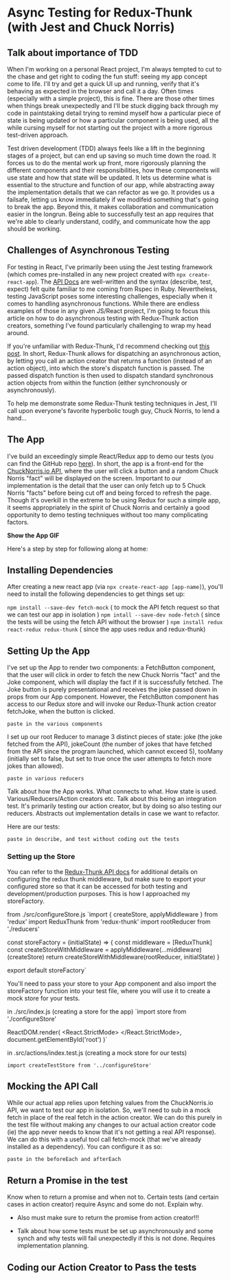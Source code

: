 # Async Testing for Redux-Thunk (with Jest and Chuck Norris)

## Talk about importance of TDD

When I'm working on a personal React project, I'm always tempted to cut to the chase and get right to coding the fun stuff: seeing my app concept come to life.  I'll try and get a quick UI up and running, verify that it's behaving as expected in the browser and call it a day.  Often times (especially with a simple project), this is fine.  There are those other times when things break unexpectedly and I'll be stuck digging back through my code in paintstaking detail trying to remind myself how a particular piece of state is being updated or how a particular component is being used, all the while cursing myself for not starting out the project with a more rigorous test-driven approach.

Test driven development (TDD) always feels like a lift in the beginning stages of a project, but can end up saving so much time down the road.  It forces us to do the mental work up front, more rigorously planning the different components and their responsibilities, how these components will use state and how that state will be updated.  It lets us determine what is essential to the structure and function of our app, while abstracting away the implementation details that we can refactor as we go.  It provides us a failsafe, letting us know immediately if we modifeid something that's going to break the app.   Beyond this, it makes collaboration and communication easier in the longrun.  Being able to successfully test an app requires that we're able to clearly understand, codify, and communicate how the app should be working.  

## Challenges of Asynchronous Testing

For testing in React, I've primarily been using the Jest testing framework (which comes pre-installed in any new project created with `npx create-react-app`).  The [API Docs]() are well-written and the syntax (describe, test, expect) felt quite familiar to me coming from Rspec in Ruby.  Nevertheless, testing JavaScript poses some interesting challenges, especially when it comes to handling asynchronous functions.  While there are endless examples of those in any given JS/React project, I'm going to focus this article on how to do asynchronous testing with Redux-Thunk action creators, something I've found particularly challenging to wrap my head around.

If you're unfamiliar with Redux-Thunk, I'd recommend checking out [this post](https://www.digitalocean.com/community/tutorials/redux-redux-thunk#:~:text=Redux%20Thunk%20is%20a%20middleware,asynchronous%20operations%20have%20been%20completed.).  In short, Redux-Thunk allows for dispatching an asynchronous action, by letting you call an action creator that returns a function (instead of an action object), into which the store's dispatch function is passed.  The passed dispatch function is then used to dispatch standard synchronous action objects from within the function (either synchronously or asynchronously).

To help me demonstrate some Redux-Thunk testing techniques in Jest, I'll call upon everyone's favorite hyperbolic tough guy, Chuck Norris, to lend a hand...

## The App

I've build an exceedingly simple React/Redux app to demo our tests (you can find the GitHub repo [here]()).  In short, the app is a front-end for the [ChuckNorris.io API](https://api.chucknorris.io/), where the user will click a button and a random Chuck Norris 
"fact" will be displayed on the screen.  Important to our implementation is the detail that the user can only fetch up to 5 Chuck Norris "facts" before being cut off and being forced to refresh the page.  Though it's overkill in the extreme to be using Redux for such a simple app, it seems appropriately in the spirit of Chuck Norris and certainly a good opportunity to demo testing techniques without too many complicating factors. 

**Show the App GIF**

Here's a step by step for following along at home:

## Installing Dependencies

After creating a new react app (via `npx create-react-app [app-name]`), you'll need to install the following dependencies to get things set up:

`npm install --save-dev fetch-mock` ( to mock the API fetch request so that we can test our app in isolation )
`npm intall --save-dev node-fetch` ( since the tests will be using the fetch API without the browser )
`npm install redux react-redux redux-thunk` ( since the app uses redux and redux-thunk)

## Setting Up the App

I've set up the App to render two components: a FetchButton component, that the user will click in order to fetch the new Chuck Norris "fact" and the Joke component, which will display the fact if it is successfully fetched.  The Joke button is purely presentational and receives the joke passed down in props from our App component.  However, the FetchButton component has access to our Redux store and will invoke our Redux-Thunk action creator fetchJoke, when the button is clicked.  

`paste in the various components`

I set up our root Reducer to manage 3 distinct pieces of state: joke (the joke fetched from the API), jokeCount (the number of jokes that have fetched from the API since the program launched, which cannot exceed 5), tooMany (initially set to false, but set to true once the user attempts to fetch more jokes than allowed).

`paste in various reducers`



Talk about how the App works.  What connects to what.  How state is used.  Various/Reducers/Action creators etc.  Talk about this being an integration test.  It's primarily testing our action creator, but by doing so also testing our reducers.  Abstracts out implementation details in case we want to refactor.

Here are our tests:

`paste in describe, and test without coding out the tests`


### Setting up the Store

You can refer to the [Redux-Thunk API docs]() for additional details on configuring the redux thunk middleware, but make sure to export your configured store so that it can be accessed for both testing and development/production purposes.  This is how I approached my storeFactory.

from ./src/configureStore.js
`import { createStore, applyMiddleware } from 'redux'
import ReduxThunk from 'redux-thunk'
import rootReducer from './reducers'

const storeFactory = (initialState) => {
    const middleware = [ReduxThunk]
    const createStoreWithMiddleware = applyMiddleware(...middleware)(createStore)
    return createStoreWithMiddleware(rootReducer, initialState)
}

export default storeFactory`

You'll need to pass your store to your App component and also import the storeFactory function into your test file, where you will use it to create a mock store for your tests.

in ./src/index.js (creating a store for the app)
`import store from './configureStore'

ReactDOM.render(
  <React.StrictMode>
    <Provider store={store()}><App /></Provider>
  </React.StrictMode>,
  document.getElementById('root')
)`

in .src/actions/index.test.js (creating a mock store for our tests)

`import createTestStore from '../configureStore'`


## Mocking the API Call

While our actual app relies upon fetching values from the ChuckNorris.io API, we want to test our app in isolation.  So, we'll need to sub in a mock fetch in place of the real fetch in the action creator.  We can do this purely in the test file without making any changes to our actual action creator code (ie) the app never needs to know that it's not getting a real API response).  We can do this with a useful tool call fetch-mock (that we've already installed as a dependency).  You can configure it as so:

`paste in the beforeEach and afterEach`



## Return a Promise in the test 

Know when to return a promise and when not to.  Certain tests (and certain cases in action creator) require Async and some do not.  Explain why.

* Also must make sure to return the promise from action creator!!!

* Talk about how some tests must be set up asynchronously and some synch and why tests will fail unexpectedly if this is not done.  Requires implementation planning.

## Coding our Action Creator to Pass the tests